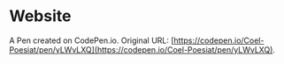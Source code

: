 # Website

A Pen created on CodePen.io. Original URL: [https://codepen.io/Coel-Poesiat/pen/yLWvLXQ](https://codepen.io/Coel-Poesiat/pen/yLWvLXQ).

